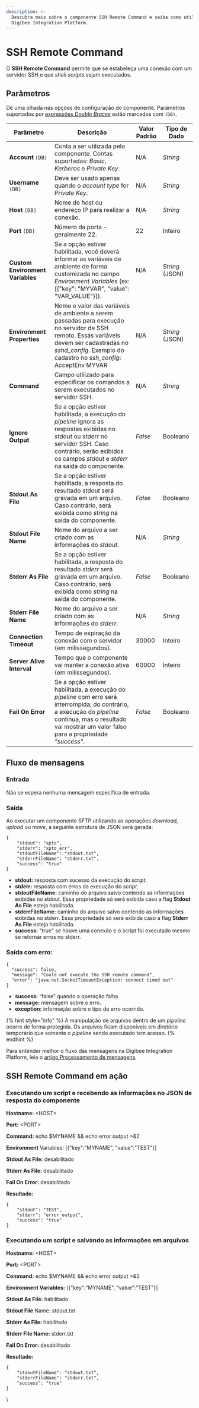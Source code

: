 ```yaml
---
description: >-
  Descubra mais sobre o componente SSH Remote Command e saiba como utilizá-lo na
  Digibee Integration Platform.
---
```


# SSH Remote Command

O **SSH Remote Command** permite que se estabeleça uma conexão com um servidor SSH e que _shell scripts_ sejam executados.

## Parâmetros

Dê uma olhada nas opções de configuração do componente. Parâmetros suportados por [expressões _Double Braces_](https://docs.digibee.com/documentation/v/pt-br/build/double-braces) estão marcados com `(DB)`.

<table data-full-width="true"><thead><tr><th>Parâmetro</th><th>Descrição</th><th>Valor Padrão</th><th>Tipo de Dado</th></tr></thead><tbody><tr><td><strong>Account</strong> <code>(DB)</code></td><td>Conta a ser utilizada pelo componente. Contas suportadas: <em>Basic</em>, <em>Kerberos</em> e <em>Private Key</em>. </td><td>N/A</td><td><em>String</em></td></tr><tr><td><strong>Username</strong> <code>(DB)</code></td><td>Deve ser usado apenas quando o <em>account type</em> for <em>Private Key</em>. </td><td>N/A</td><td><em>String</em></td></tr><tr><td><strong>Host</strong> <code>(DB)</code></td><td>Nome do <em>host</em> ou endereço IP para realizar a conexão. </td><td>N/A</td><td><em>String</em></td></tr><tr><td><strong>Port</strong> <code>(DB)</code></td><td>Número da porta - geralmente 22. </td><td>22</td><td>Inteiro</td></tr><tr><td><strong>Custom Environment Variables</strong></td><td>Se a opção estiver habilitada, você deverá informar as variáveis de ambiente de forma customizada no campo <em>Environment Variables</em> (ex: [{"key": "MYVAR", "value": "VAR_VALUE"}]).</td><td>N/A</td><td><em>String</em> (JSON)</td></tr><tr><td><strong>Environment Properties</strong></td><td>Nome e valor das variáveis de ambiente a serem passadas para execução no servidor de SSH remoto. Essas variáveis devem ser cadastradas no <em>sshd_config</em>. Exemplo do cadastro no <em>ssh_config</em>: AcceptEnv MYVAR</td><td>N/A</td><td><em>String</em> (JSON)</td></tr><tr><td><strong>Command</strong></td><td>Campo utilizado para especificar os comandos a serem executados no servidor SSH.</td><td>N/A</td><td><em>String</em></td></tr><tr><td><strong>Ignore Output</strong></td><td>Se a opção estiver habilitada, a execução do <em>pipeline</em> ignora as respostas exibidas no <em>stdout</em> ou <em>stderr</em> no servidor SSH. Caso contrário, serão exibidos os campos <em>stdout</em> e <em>stderr</em> na saída do componente.</td><td><em>False</em></td><td>Booleano</td></tr><tr><td><strong>Stdout As File</strong></td><td>Se a opção estiver habilitada, a resposta do resultado <em>stdout</em> será gravada em um arquivo. Caso contrário, será exibida como <em>string</em> na saída do componente.</td><td><em>False</em></td><td>Booleano</td></tr><tr><td><strong>Stdout File Name</strong></td><td>Nome do arquivo a ser criado com as informações do <em>stdout</em>.</td><td>N/A</td><td><em>String</em></td></tr><tr><td><strong>Stderr As File</strong></td><td>Se a opção estiver habilitada, a resposta do resultado <em>stderr</em> será gravada em um arquivo. Caso contrário, será exibida como <em>string</em> na saída do componente.</td><td><em>False</em></td><td>Booleano</td></tr><tr><td><strong>Stderr File Name</strong></td><td>Nome do arquivo a ser criado com as informações do <em>stderr</em>.</td><td>N/A</td><td><em>String</em></td></tr><tr><td><strong>Connection Timeout</strong></td><td>Tempo de expiração da conexão com o servidor (em milissegundos).</td><td>30000</td><td>Inteiro</td></tr><tr><td><strong>Server Alive Interval</strong></td><td>Tempo que o componente vai manter a conexão ativa (em milissegundos).</td><td>60000</td><td>Inteiro</td></tr><tr><td><strong>Fail On Error</strong></td><td>Se a opção estiver habilitada, a execução do <em>pipeline</em> com erro será interrompida; do contrário, a execução do <em>pipeline</em> continua, mas o resultado vai mostrar um valor falso para a propriedade <em>"success"</em>.</td><td><em>False</em></td><td>Booleano</td></tr></tbody></table>

## Fluxo de mensagens <a href="#h_e854786965" id="h_e854786965"></a>

### Entrada <a href="#h_0de720fbcf" id="h_0de720fbcf"></a>

Não se espera nenhuma mensagem específica de entrada.

### Saída <a href="#h_9908e4ffaa" id="h_9908e4ffaa"></a>

Ao executar um componente SFTP utilizando as operações _download, upload_ ou _move_, a seguinte estrutura de JSON será gerada:

```
{
    "stdout": "xpto",
    "stderr": "xpto_err",
    "stdoutFileName": "stdout.txt",
    "stderrFileName": "stderr.txt",
    "success": "true"
}
```

* **stdout:** resposta com sucesso da execução do _script_.
* **stderr:** resposta com erros da execução do _script_.
* **stdoutFileName:** caminho do arquivo salvo contendo as informações exibidas no stdout. Essa propriedade só será exibida caso a flag **Stdout As File** esteja habilitada.
* **stderrFileName:** caminho do arquivo salvo contendo as informações exibidas no stderr. Essa propriedade só será exibida caso a flag **Stderr As File** esteja habilitada.
* **success:** "true" se houve uma conexão e o script foi executado mesmo se retornar erros no stderr.

### **Saída com erro:**

```
{
  "success": false,
  "message": "Could not execute the SSH remote command",
  "error": "java.net.SocketTimeoutException: connect timed out"
}
```

* **success:** “false” quando a operação falha.
* **message:** mensagem sobre o erro.
* **exception:** informação sobre o tipo de erro ocorrido.

{% hint style="info" %}
A manipulação de arquivos dentro de um _pipeline_ ocorre de forma protegida. Os arquivos ficam disponíveis em diretório temporário que somente o _pipeline_ sendo executado tem acesso.
{% endhint %}

Para entender melhor o fluxo das mensagens na Digibee Integration Platform, leia o [artigo Processamento de mensagens](../../build/pipelines/processamento-de-mensagens.md).

## SSH Remote Command em ação <a href="#h_9a8cd2b071" id="h_9a8cd2b071"></a>

### **Executando um script e recebendo as informações no JSON de resposta do componente**

**Hostname:** \<HOST>

**Port:** \<PORT>

**Command:** echo $MYNAME && echo error output >&2

**Environment** Variables: \[{"key":"MYNAME", "value":"TEST"}]

**Stdout As File:** desabilitado

**Stderr As File:** desabilitado

**Fail On Error:** desabilitado

**Resultado:**

```
{
    "stdout": "TEST",
    "stderr": "error output",
    "success": "true"
}
```

### **Executando um script e salvando as informações em arquivos**

**Hostname:** \<HOST>

**Port:** \<PORT>

**Command:** echo $MYNAME && echo error output >&2

**Environment Variables:** \[{"key":"MYNAME", "value":"TEST"}]

**Stdout As File:** habilitado

**Stdout File** Name: stdout.txt

**Stderr As File:** habilitado

**Stderr File Name:** stderr.txt

**Fail On Error:** desabilitado

**Resultado:**

```
{
    "stdoutFileName": "stdout.txt",
    "stderrFileName": "stderr.txt",
    "success": "true"
}
```

\
